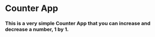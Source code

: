 # Counter App


### This is a very simple Counter App that you can increase and decrease a number, 1 by 1. 